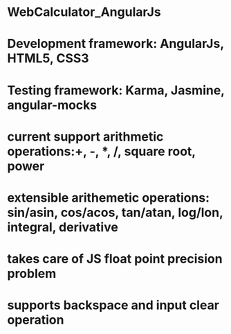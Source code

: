 # WebCalculator_AngularJs

# Development framework: AngularJs, HTML5, CSS3
# Testing framework: Karma, Jasmine, angular-mocks

# current support arithmetic operations:+, -, *, /, square root, power
# extensible arithemetic operations: sin/asin, cos/acos, tan/atan, log/lon, integral, derivative

# takes care of JS float point precision problem
# supports backspace and input clear operation

